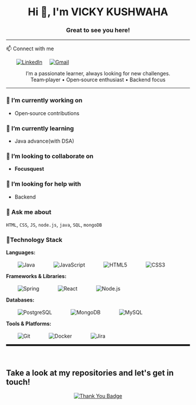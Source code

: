 <h1 align="center">Hi 👋, I'm VICKY KUSHWAHA   <h3 align="center">Great to see you here!</h3>   </h1>

<hr>
📫 Connect with me  <br>

 &nbsp;  &nbsp;  &nbsp;  &nbsp;[![LinkedIn](https://img.shields.io/badge/LinkedIn-blue?logo=linkedin)](https://www.linkedin.com/in/vicky-kumar-kushwaha-9025872b6)
 &nbsp;  &nbsp; [![Gmail](https://img.shields.io/badge/Gmail-DD4B39?logo=gmail)](mailto:vickykumarkusgwaha@gmail.com)
<!-- [![Resume](https://img.shields.io/badge/Resume-pdf?logo=adobeacrobat)](link-to-your-resume.pdf)
 -->
<p align="center">
I’m a passionate learner, always looking for new challenges.<br>
Team‑player • Open‑source enthusiast • Backend focus
</p>

---

### 🔭 I’m currently working on
- Open‑source contributions

### 🌱 I’m currently learning
- Java advance(with DSA)

### 👯 I’m looking to collaborate on
- **Focusquest**

### 🤝 I’m looking for help with
- Backend

### 💬 Ask me about
`HTML`, `CSS`, `JS`, `node.js`, `java`, `SQL`, `mongoDB`


### 🔭Technology Stack

**Languages:**  <br> <br>
   &nbsp;  &nbsp;  &nbsp;  &nbsp; ![Java](https://img.shields.io/badge/Java-ED8B00?style=for-the-badge&logo=openjdk&logoColor=white)   &nbsp;  &nbsp;
   &nbsp;  &nbsp;  &nbsp;  &nbsp; ![JavaScript](https://img.shields.io/badge/JavaScript-F7DF1E?style=for-the-badge&logo=javascript&logoColor=black) &nbsp;  &nbsp;
   &nbsp;  &nbsp;  &nbsp;  &nbsp; ![HTML5](https://img.shields.io/badge/HTML5-E34F26?style=for-the-badge&logo=html5&logoColor=white) &nbsp;  &nbsp;
   &nbsp;  &nbsp;  &nbsp;  &nbsp; ![CSS3](https://img.shields.io/badge/CSS3-1572B6?style=for-the-badge&logo=css3&logoColor=white) &nbsp;  &nbsp;

**Frameworks & Libraries:**<br> <br>
   &nbsp;  &nbsp;  &nbsp;  &nbsp; ![Spring](https://img.shields.io/badge/Spring-6DB33F?style=for-the-badge&logo=spring&logoColor=white) &nbsp;  &nbsp;
   &nbsp;  &nbsp;  &nbsp;  &nbsp; ![React](https://img.shields.io/badge/React-20232A?style=for-the-badge&logo=react&logoColor=61DAFB) &nbsp;  &nbsp;
   &nbsp;  &nbsp;  &nbsp;  &nbsp; ![Node.js](https://img.shields.io/badge/Node.js-43853D?style=for-the-badge&logo=node.js&logoColor=white) &nbsp;  &nbsp;

**Databases:**<br> <br>
   &nbsp;  &nbsp;  &nbsp;  &nbsp; ![PostgreSQL](https://img.shields.io/badge/PostgreSQL-316192?style=for-the-badge&logo=postgresql&logoColor=white) &nbsp;  &nbsp;
   &nbsp;  &nbsp;  &nbsp;  &nbsp; ![MongoDB](https://img.shields.io/badge/MongoDB-4EA94B?style=for-the-badge&logo=mongodb&logoColor=white) &nbsp;  &nbsp;
   &nbsp;  &nbsp;  &nbsp;  &nbsp; ![MySQL](https://img.shields.io/badge/MySQL-005C84?style=for-the-badge&logo=mysql&logoColor=white) &nbsp;  &nbsp;

**Tools & Platforms:** <br> <br>
   &nbsp;  &nbsp;  &nbsp;  &nbsp; ![Git](https://img.shields.io/badge/Git-F05032?style=for-the-badge&logo=git&logoColor=white) &nbsp;  &nbsp;
   &nbsp;  &nbsp;  &nbsp;  &nbsp; ![Docker](https://img.shields.io/badge/Docker-2CA5E0?style=for-the-badge&logo=docker&logoColor=white) &nbsp;  &nbsp;
   &nbsp;  &nbsp;  &nbsp;  &nbsp; ![Jira](https://img.shields.io/badge/Jira-0052CC?style=for-the-badge&logo=Jira&logoColor=white) &nbsp;  &nbsp;

<!--  ## 📊 GitHub Stats
<table>
<tr>
<td>

![Most Used Languages](https://github-readme-stats.vercel.app/api/top-langs/?username=YOUR-USERNAME&layout=compact&hide_border=true)

</td>
<td>

![GitHub Stats](https://github-readme-stats.vercel.app/api?username=YOUR-USERNAME&show_icons=true&hide_border=true&rank_icon=github)

</td>
</tr>
</table>

![GitHub Streak](https://streak-stats.demolab.com/?user=YOUR-USERNAME&hide_border=true)   -->

<hr style="height:5px; backgroud-color:black;border:none"><br>
<h2 aline="center"><b> Take a look at my repositories and let's get in touch!</b></h2>
<div align="center">

  <a href="https://github.com/vickykushwahaa">
    <img src="https://img.shields.io/badge/Thanks_for_Visiting!-brightgreen.svg?style=for-the-badge&logo=github" alt="Thank You Badge">
  </a>

</div>


